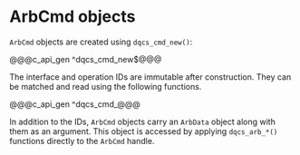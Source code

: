 # ArbCmd objects

`ArbCmd` objects are created using `dqcs_cmd_new()`:

@@@c_api_gen ^dqcs_cmd_new$@@@

The interface and operation IDs are immutable after construction. They can be
matched and read using the following functions.

@@@c_api_gen ^dqcs_cmd_@@@

In addition to the IDs, `ArbCmd` objects carry an `ArbData` object along with
them as an argument. This object is accessed by applying `dqcs_arb_*()`
functions directly to the `ArbCmd` handle.
